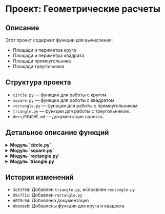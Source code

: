 # Проект: Геометрические расчеты

## Описание
Этот проект содержит функции для вычисления:
- Площади и периметра круга
- Площади и периметра квадрата
- Площади прямоугольника
- Площади треугольника

## Структура проекта

- `circle.py` — функции для работы с кругом.
- `square.py` — функции для работы с квадратом.
- `rectangle.py` — функции для работы с прямоугольником.
- `triangle.py` — функции для работы с треугольником.
- `docs/README.md` — документация проекта.

## Детальное описание функций

<details>
  <summary><strong>Модуль `circle.py`</strong></summary>

  - **`area(r)`**
    - **Описание**: Вычисляет площадь круга.
    - **Параметры**: `r` (float) — радиус.
    - **Пример**:
      ```python
      from circle import area
      print(area(5))
      ```

  - **`perimeter(r)`**
    - **Описание**: Вычисляет периметр круга.
    - **Параметры**: `r` (float) — радиус.
    - **Пример**:
      ```python
      from circle import perimeter
      print(perimeter(5))
      ```

</details>

<details>
  <summary><strong>Модуль `square.py`</strong></summary>

  - **`area(a)`**
    - **Описание**: Вычисляет площадь квадрата.
    - **Параметры**: `a` (float) — длина стороны.
    - **Пример**:
      ```python
      from square import area
      print(area(4))
      ```

  - **`perimeter(a)`**
    - **Описание**: Вычисляет периметр квадрата.
    - **Параметры**: `a` (float) — длина стороны.
    - **Пример**:
      ```python
      from square import perimeter
      print(perimeter(4))
      ```

</details>

<details>
  <summary><strong>Модуль `rectangle.py`</strong></summary>

  - **`area(length, width)`**
    - **Описание**: Вычисляет площадь прямоугольника.
    - **Параметры**: `length` и `width` — длина и ширина прямоугольника.
    - **Пример**:
      ```python
      from rectangle import area
      print(area(5, 3))
      ```

  - **`perimeter(length, width)`**
    - **Описание**: Вычисляет периметр прямоугольника.
    - **Параметры**: `length` и `width` — длина и ширина прямоугольника.
    - **Пример**:
      ```python
      from rectangle import perimeter
      print(perimeter(5, 3)) 
      ```

</details>

<details>
  <summary><strong>Модуль `triangle.py`</strong></summary>

  - **`area(base, height)`**
    - **Описание**: Вычисляет площадь треугольника.
    - **Параметры**: `base` и `height` — основание и высота треугольника.
    - **Пример**:
      ```python
      from triangle import area
      print(area(6, 4)) 
      ```

  - **`perimeter(a, b, c)`**
    - **Описание**: Вычисляет периметр треугольника.
    - **Параметры**:
      - `a` — длина первой стороны треугольника.
      - `b` — длина второй стороны треугольника.
      - `c` — длина третьей стороны треугольника.
    - **Пример**:
      ```python
      from triangle import perimeter
      print(perimeter(3, 4, 5))
      ```

</details>


## История изменений

- `3e53f8d`: Добавлен `triangle.py`, исправлен `rectangle.py`
- `d9cf71c`: Добавлен `rectangle.py`
- `d078c8d`: Добавлена документация
- `8ba9aeb`: Добавлены функции для круга и квадрата